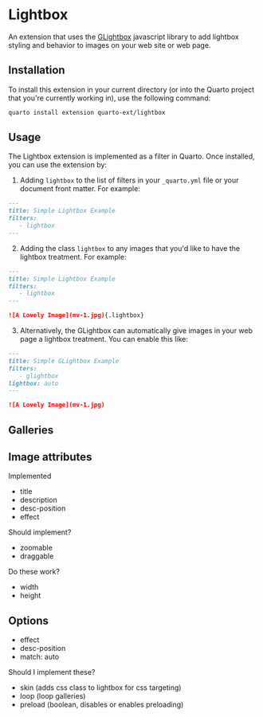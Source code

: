 # Lightbox
An extension that uses the [GLightbox](https://biati-digital.github.io/glightbox/) javascript library to add lightbox styling and behavior to images on your web site or web page.

## Installation

To install this extension in your current directory (or into the Quarto project that you're currently working in), use the following command:

```bash
quarto install extension quarto-ext/lightbox
```

## Usage

The Lightbox extension is implemented as a filter in Quarto. Once installed, you can use the extension by:

1) Adding `lightbox` to the list of filters in your `_quarto.yml` file or your document front matter. For example:

```markdown
---
title: Simple Lightbox Example
filters:
   - lightbox
---
```

2) Adding the class `lightbox` to any images that you'd like to have the lightbox treatment. For example:

```markdown
---
title: Simple Lightbox Example
filters:
   - lightbox
---

![A Lovely Image](mv-1.jpg){.lightbox}
```

3) Alternatively, the GLightbox can automatically give images in your web page a lightbox treatment. You can enable this like:

```markdown
---
title: Simple GLightbox Example
filters:
   - glightbox
lightbox: auto
---

![A Lovely Image](mv-1.jpg)
```

## Galleries


## Image attributes

Implemented
- title
- description
- desc-position
- effect

Should implement?
- zoomable
- draggable

Do these work?
- width
- height


## Options

- effect
- desc-position
- match: auto

Should I implement these?
- skin (adds css class to lightbox for css targeting)
- loop (loop galleries)
- preload (boolean, disables or enables preloading)


